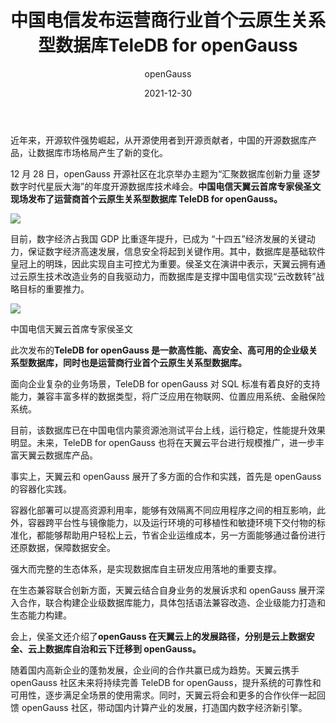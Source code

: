 ﻿---
title: ' 中国电信发布运营商行业首个云原生关系型数据库TeleDB for openGauss'
date: '2021-12-30'
tags: ['theme']
banner: '/category/news/2021-12-30/banner.jpg'
category: 'news'
author: 'openGauss'
summary: '中国电信发布运营商行业首个云原生关系型数据库TeleDB for openGauss'
---

近年来，开源软件强势崛起，从开源使用者到开源贡献者，中国的开源数据库产品，让数据库市场格局产生了新的变化。

12 月 28 日，openGauss 开源社区在北京举办主题为“汇聚数据库创新力量 逐梦数字时代星辰大海”的年度开源数据库技术峰会。**中国电信天翼云首席专家侯圣文现场发布了运营商首个云原生关系型数据库 TeleDB for openGauss。**

<img src="/zh/news/2021-12-30/banner.jpg" >

目前，数字经济占我国 GDP 比重逐年提升，已成为 “十四五”经济发展的关键动力，保证数字经济高速发展，信息安全将起到关键作用。其中，数据库是基础软件皇冠上的明珠，因此实现自主可控尤为重要。侯圣文在演讲中表示，天翼云拥有通过云原生技术改造业务的自我驱动力，而数据库是支撑中国电信实现“云改数转”战略目标的重要推力。

<img src="/zh/news/2021-12-30/候圣文.jpg" >

中国电信天翼云首席专家侯圣文

此次发布的**TeleDB for openGauss 是一款高性能、高安全、高可用的企业级关系型数据库，同时也是运营商行业首个云原生关系型数据库。**

面向企业复杂的业务场景，TeleDB for openGauss 对 SQL 标准有着良好的支持能力，兼容丰富多样的数据类型，将广泛应用在物联网、位置应用系统、金融保险系统。

目前，该数据库已在中国电信内蒙资源池测试平台上线，运行稳定，性能提升效果明显。未来，TeleDB for openGauss 也将在天翼云平台进行规模推广，进一步丰富天翼云数据库产品。

事实上，天翼云和 openGauss 展开了多方面的合作和实践，首先是 openGauss 的容器化实践。

容器化部署可以提高资源利用率，能够有效隔离不同应用程序之间的相互影响，此外，容器跨平台性与镜像能力，以及运行环境的可移植性和敏捷环境下交付物的标准化，都能够帮助用户轻松上云，节省企业运维成本，另一方面能够通过备份进行还原数据，保障数据安全。

强大而完整的生态体系，是实现数据库自主研发应用落地的重要支撑。

在生态兼容联合创新方面，天翼云结合自身业务的发展诉求和 openGauss 展开深入合作，联合构建企业级数据库能力，具体包括语法兼容改造、企业级能力打造和生态能力构建。

会上，侯圣文还介绍了**openGauss 在天翼云上的发展路径，分别是云上数据安全、云上数据库自治和云下迁移到 openGauss。**

随着国内高新企业的蓬勃发展，企业间的合作共赢已成为趋势。天翼云携手 openGauss 社区未来将持续完善 TeleDB for openGauss，提升系统的可靠性和可用性，逐步满足全场景的使用需求。同时，天翼云将会和更多的合作伙伴一起回馈 openGauss 社区，带动国内计算产业的发展，打造国内数字经济新引擎。
